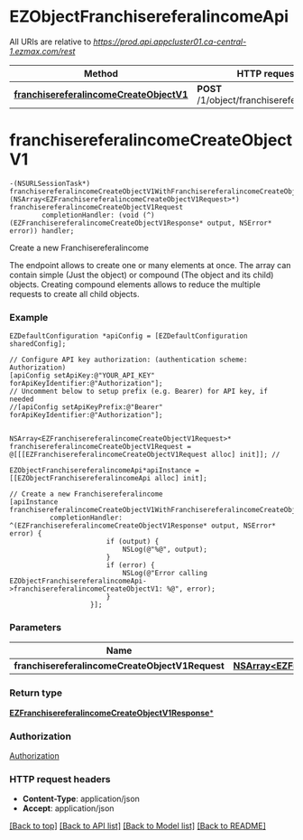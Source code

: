 # EZObjectFranchisereferalincomeApi

All URIs are relative to *https://prod.api.appcluster01.ca-central-1.ezmax.com/rest*

Method | HTTP request | Description
------------- | ------------- | -------------
[**franchisereferalincomeCreateObjectV1**](EZObjectFranchisereferalincomeApi.md#franchisereferalincomecreateobjectv1) | **POST** /1/object/franchisereferalincome | Create a new Franchisereferalincome


# **franchisereferalincomeCreateObjectV1**
```objc
-(NSURLSessionTask*) franchisereferalincomeCreateObjectV1WithFranchisereferalincomeCreateObjectV1Request: (NSArray<EZFranchisereferalincomeCreateObjectV1Request>*) franchisereferalincomeCreateObjectV1Request
        completionHandler: (void (^)(EZFranchisereferalincomeCreateObjectV1Response* output, NSError* error)) handler;
```

Create a new Franchisereferalincome

The endpoint allows to create one or many elements at once.  The array can contain simple (Just the object) or compound (The object and its child) objects.  Creating compound elements allows to reduce the multiple requests to create all child objects.

### Example 
```objc
EZDefaultConfiguration *apiConfig = [EZDefaultConfiguration sharedConfig];

// Configure API key authorization: (authentication scheme: Authorization)
[apiConfig setApiKey:@"YOUR_API_KEY" forApiKeyIdentifier:@"Authorization"];
// Uncomment below to setup prefix (e.g. Bearer) for API key, if needed
//[apiConfig setApiKeyPrefix:@"Bearer" forApiKeyIdentifier:@"Authorization"];


NSArray<EZFranchisereferalincomeCreateObjectV1Request>* franchisereferalincomeCreateObjectV1Request = @[[[EZFranchisereferalincomeCreateObjectV1Request alloc] init]]; // 

EZObjectFranchisereferalincomeApi*apiInstance = [[EZObjectFranchisereferalincomeApi alloc] init];

// Create a new Franchisereferalincome
[apiInstance franchisereferalincomeCreateObjectV1WithFranchisereferalincomeCreateObjectV1Request:franchisereferalincomeCreateObjectV1Request
          completionHandler: ^(EZFranchisereferalincomeCreateObjectV1Response* output, NSError* error) {
                        if (output) {
                            NSLog(@"%@", output);
                        }
                        if (error) {
                            NSLog(@"Error calling EZObjectFranchisereferalincomeApi->franchisereferalincomeCreateObjectV1: %@", error);
                        }
                    }];
```

### Parameters

Name | Type | Description  | Notes
------------- | ------------- | ------------- | -------------
 **franchisereferalincomeCreateObjectV1Request** | [**NSArray&lt;EZFranchisereferalincomeCreateObjectV1Request&gt;***](EZFranchisereferalincomeCreateObjectV1Request.md)|  | 

### Return type

[**EZFranchisereferalincomeCreateObjectV1Response***](EZFranchisereferalincomeCreateObjectV1Response.md)

### Authorization

[Authorization](../README.md#Authorization)

### HTTP request headers

 - **Content-Type**: application/json
 - **Accept**: application/json

[[Back to top]](#) [[Back to API list]](../README.md#documentation-for-api-endpoints) [[Back to Model list]](../README.md#documentation-for-models) [[Back to README]](../README.md)

